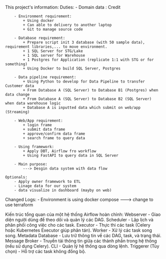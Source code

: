 
This project's information:
    Duties:
        - Domain data : Credit

        - Environment requirement:
            + Using docker
            + Can able to delivery to another laptop
            + Git to manage source code

        - Database requirement:
            + Prepare script init 3 database (with 50 sample data), requirement libraries,... to move environment.
            + 1 SQL Server for STG/Lake
            + 1 SQL server for Warehouse
            + 1 Postgres for Application (replicate 1:1 with STG or for something)
            + Using Docker to build SQL Server, Postgres 
        
        - Data pipeline requirement:
            + Using Python to develop for Data Pipeline to transfer Customer data
            + From Database A (SQL Server) to Database B1 (Postgres) when data change
            + From Database A (SQL Server) to Database B2 (SQL Server) when data warehouse logic
            + Database A is inputted data which submit on web/app (Streaming)
        
        - Web/App requirement:
            + login frame
            + submit data frame
            + approve/confirm data frame
            + search frame to query data

        - Using framework:
            + Apply DBT, Airflow fro workflow
            + Using FastAPI to query data in SQL Server 
        
        - Main purpose:
            ---> Desgin data system with data flow
    
    Optionals:
        - Apply owner framework to ETL
        - Linage data for our system
        - data visualize in dashboard (mayby on web)


Changed Logs:
    - Environment is using docker compose ---> change to use terraform



Kiến trúc tổng quan của một hệ thống Airflow hoàn chỉnh:
    Webserver - Giao diện người dùng để theo dõi và quản lý các DAG.
    Scheduler - Lập lịch và phân phối công việc cho các task.
    Executor - Thực thi các task (Celery hoặc Kubernetes Executor giúp phân tán).
    Worker - Xử lý các task song song.
    Metadata Database - Lưu trữ thông tin về các DAG, task, và trạng thái.
    Message Broker - Truyền tải thông tin giữa các thành phần trong hệ thống (nếu sử dụng Celery).
    CLI - Quản lý hệ thống qua dòng lệnh.
    Triggerer (Tùy chọn) - Hỗ trợ các task không đồng bộ.
